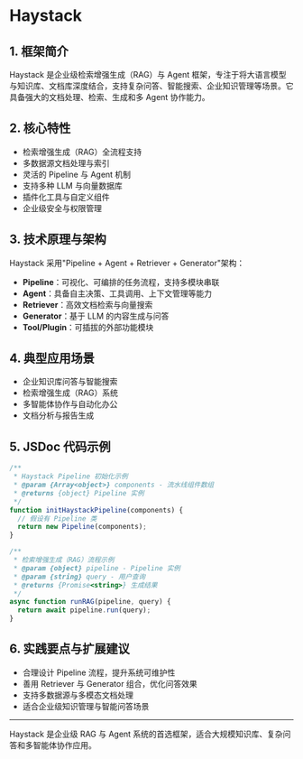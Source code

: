 # Haystack

## 1. 框架简介
Haystack 是企业级检索增强生成（RAG）与 Agent 框架，专注于将大语言模型与知识库、文档库深度结合，支持复杂问答、智能搜索、企业知识管理等场景。它具备强大的文档处理、检索、生成和多 Agent 协作能力。

## 2. 核心特性
- 检索增强生成（RAG）全流程支持
- 多数据源文档处理与索引
- 灵活的 Pipeline 与 Agent 机制
- 支持多种 LLM 与向量数据库
- 插件化工具与自定义组件
- 企业级安全与权限管理

## 3. 技术原理与架构
Haystack 采用"Pipeline + Agent + Retriever + Generator"架构：
- **Pipeline**：可视化、可编排的任务流程，支持多模块串联
- **Agent**：具备自主决策、工具调用、上下文管理等能力
- **Retriever**：高效文档检索与向量搜索
- **Generator**：基于 LLM 的内容生成与问答
- **Tool/Plugin**：可插拔的外部功能模块

## 4. 典型应用场景
- 企业知识库问答与智能搜索
- 检索增强生成（RAG）系统
- 多智能体协作与自动化办公
- 文档分析与报告生成

## 5. JSDoc 代码示例
```js
/**
 * Haystack Pipeline 初始化示例
 * @param {Array<object>} components - 流水线组件数组
 * @returns {object} Pipeline 实例
 */
function initHaystackPipeline(components) {
  // 假设有 Pipeline 类
  return new Pipeline(components);
}

/**
 * 检索增强生成（RAG）流程示例
 * @param {object} pipeline - Pipeline 实例
 * @param {string} query - 用户查询
 * @returns {Promise<string>} 生成结果
 */
async function runRAG(pipeline, query) {
  return await pipeline.run(query);
}
```

## 6. 实践要点与扩展建议
- 合理设计 Pipeline 流程，提升系统可维护性
- 善用 Retriever 与 Generator 组合，优化问答效果
- 支持多数据源与多模态文档处理
- 适合企业级知识管理与智能问答场景

---
Haystack 是企业级 RAG 与 Agent 系统的首选框架，适合大规模知识库、复杂问答和多智能体协作应用。 